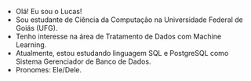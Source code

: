 -  Olá! Eu sou o Lucas!
-  Sou estudante de Ciência da Computação na Universidade Federal de Goiás (UFG).
-  Tenho interesse na área de Tratamento de Dados com Machine Learning.
-  Atualmente, estou estudando linguagem SQL e PostgreSQL como Sistema Gerenciador de Banco de Dados.
-  Pronomes: Ele/Dele.

  <div
    <img height="100cm" src="(https://github-readme-stats.vercel.app/api?username=lucasanso&show_icons=true&theme=radical)"/>
  </div>
